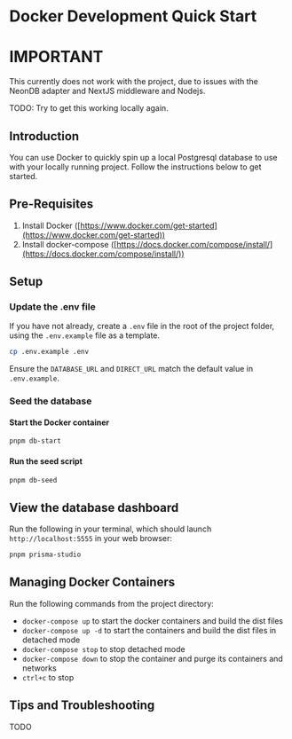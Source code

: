 # Docker Development Quick Start

# IMPORTANT

This currently does not work with the project, due to issues with the NeonDB adapter and NextJS middleware and Nodejs.

TODO: Try to get this working locally again.

## Introduction

You can use Docker to quickly spin up a local Postgresql database to use with your locally running
project. Follow the instructions below to get started.

## Pre-Requisites

1. Install Docker ([https://www.docker.com/get-started](https://www.docker.com/get-started))
2. Install docker-compose ([https://docs.docker.com/compose/install/](https://docs.docker.com/compose/install/))

## Setup

### Update the .env file

If you have not already, create a `.env` file in the root of the project folder, using the `.env.example` file as a template.

```bash
cp .env.example .env
```

Ensure the `DATABASE_URL` and `DIRECT_URL` match the default value in `.env.example`.

### Seed the database

#### Start the Docker container

```bash
pnpm db-start
```

#### Run the seed script

```bash
pnpm db-seed
```

## View the database dashboard

Run the following in your terminal, which should launch `http://localhost:5555` in your web browser:

```bash
pnpm prisma-studio
```

## Managing Docker Containers

Run the following commands from the project directory:

- `docker-compose up` to start the docker containers and build the dist files
- `docker-compose up -d` to start the containers and build the dist files in detached mode
- `docker-compose stop` to stop detached mode
- `docker-compose down` to stop the container and purge its containers and networks
- `ctrl+c` to stop

## Tips and Troubleshooting

TODO
